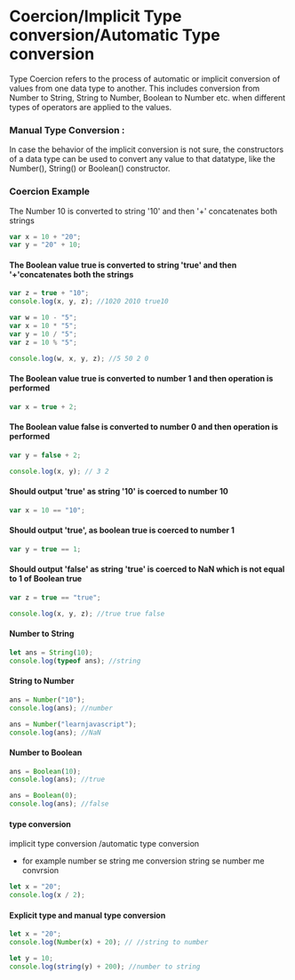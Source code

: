 # Coercion/Implicit Type conversion/Automatic Type conversion

Type Coercion refers to the process of automatic or implicit conversion of values from one data type to another. This includes conversion from Number to String, String to Number, Boolean to Number etc. when different types of operators are applied to the values.

### Manual Type Conversion :

In case the behavior of the implicit conversion is not sure, the constructors of a data type can be used to convert any value to that datatype, like the Number(), String() or Boolean() constructor.

### Coercion Example

The Number 10 is converted to string '10' and then '+' concatenates both strings

```javascript
var x = 10 + "20";
var y = "20" + 10;
```

#### The Boolean value true is converted to string 'true' and then '+'concatenates both the strings

```javascript
var z = true + "10";
console.log(x, y, z); //1020 2010 true10
```

```javascript
var w = 10 - "5";
var x = 10 * "5";
var y = 10 / "5";
var z = 10 % "5";

console.log(w, x, y, z); //5 50 2 0
```

#### The Boolean value true is converted to number 1 and then operation is performed

```javascript
var x = true + 2;
```

#### The Boolean value false is converted to number 0 and then operation is performed

```javascript
var y = false + 2;

console.log(x, y); // 3 2
```

#### Should output 'true' as string '10' is coerced to number 10

```javascript
var x = 10 == "10";
```

#### Should output 'true', as boolean true is coerced to number 1

```javascript
var y = true == 1;
```

#### Should output 'false' as string 'true' is coerced to NaN which is not equal to 1 of Boolean true

```javascript
var z = true == "true";

console.log(x, y, z); //true true false
```

#### Number to String

```javascript
let ans = String(10);
console.log(typeof ans); //string
```

#### String to Number

```javascript
ans = Number("10");
console.log(ans); //number
```

```javascript
ans = Number("learnjavascript");
console.log(ans); //NaN
```

#### Number to Boolean

```javascript
ans = Boolean(10);
console.log(ans); //true
```

```javascript
ans = Boolean(0);
console.log(ans); //false
```

#### type conversion

implicit type conversion /automatic type conversion

- for example
  number se string me conversion
  string se number me convrsion

```javascript
let x = "20";
console.log(x / 2);
```

#### Explicit type and manual type conversion

```javascript
let x = "20";
console.log(Number(x) + 20); // //string to number
```

```javascript
let y = 10;
console.log(string(y) + 200); //number to string
```
